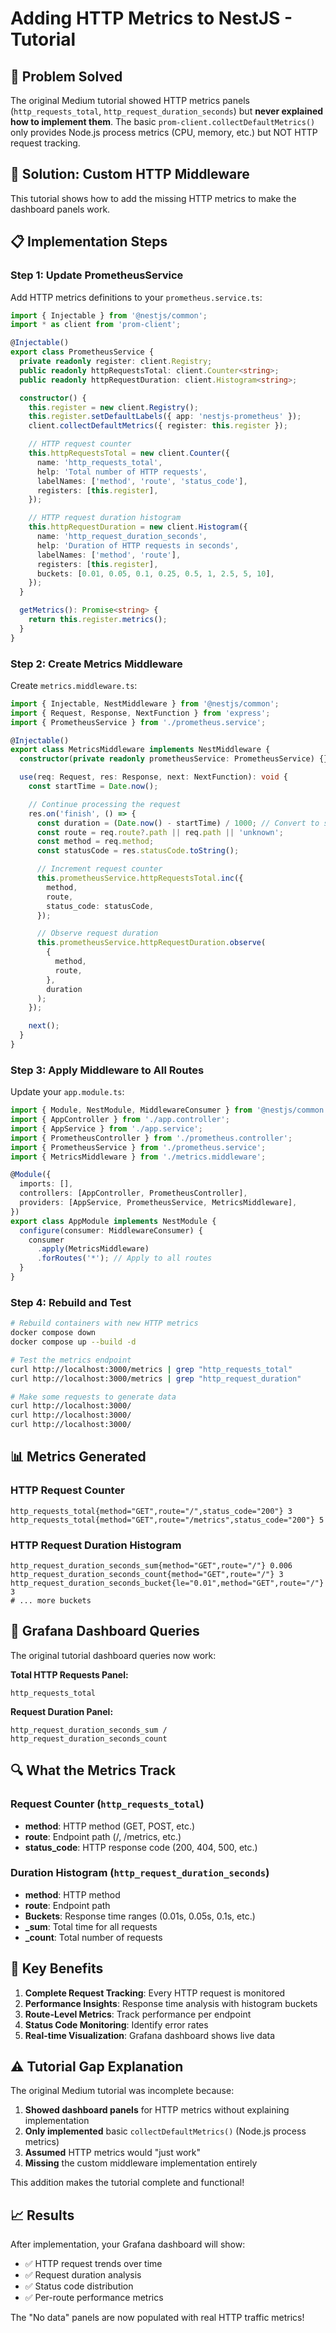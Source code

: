 # Adding HTTP Metrics to NestJS - Tutorial

## 🎯 Problem Solved

The original Medium tutorial showed HTTP metrics panels (`http_requests_total`, `http_request_duration_seconds`) but **never explained how to implement them**. The basic `prom-client.collectDefaultMetrics()` only provides Node.js process metrics (CPU, memory, etc.) but NOT HTTP request tracking.

## 🔧 Solution: Custom HTTP Middleware

This tutorial shows how to add the missing HTTP metrics to make the dashboard panels work.

## 📋 Implementation Steps

### Step 1: Update PrometheusService

Add HTTP metrics definitions to your `prometheus.service.ts`:

```typescript
import { Injectable } from '@nestjs/common';
import * as client from 'prom-client';

@Injectable()
export class PrometheusService {
  private readonly register: client.Registry;
  public readonly httpRequestsTotal: client.Counter<string>;
  public readonly httpRequestDuration: client.Histogram<string>;

  constructor() {
    this.register = new client.Registry();
    this.register.setDefaultLabels({ app: 'nestjs-prometheus' });
    client.collectDefaultMetrics({ register: this.register });

    // HTTP request counter
    this.httpRequestsTotal = new client.Counter({
      name: 'http_requests_total',
      help: 'Total number of HTTP requests',
      labelNames: ['method', 'route', 'status_code'],
      registers: [this.register],
    });

    // HTTP request duration histogram
    this.httpRequestDuration = new client.Histogram({
      name: 'http_request_duration_seconds',
      help: 'Duration of HTTP requests in seconds',
      labelNames: ['method', 'route'],
      registers: [this.register],
      buckets: [0.01, 0.05, 0.1, 0.25, 0.5, 1, 2.5, 5, 10],
    });
  }

  getMetrics(): Promise<string> {
    return this.register.metrics();
  }
}
```

### Step 2: Create Metrics Middleware

Create `metrics.middleware.ts`:

```typescript
import { Injectable, NestMiddleware } from '@nestjs/common';
import { Request, Response, NextFunction } from 'express';
import { PrometheusService } from './prometheus.service';

@Injectable()
export class MetricsMiddleware implements NestMiddleware {
  constructor(private readonly prometheusService: PrometheusService) {}

  use(req: Request, res: Response, next: NextFunction): void {
    const startTime = Date.now();

    // Continue processing the request
    res.on('finish', () => {
      const duration = (Date.now() - startTime) / 1000; // Convert to seconds
      const route = req.route?.path || req.path || 'unknown';
      const method = req.method;
      const statusCode = res.statusCode.toString();

      // Increment request counter
      this.prometheusService.httpRequestsTotal.inc({
        method,
        route,
        status_code: statusCode,
      });

      // Observe request duration
      this.prometheusService.httpRequestDuration.observe(
        {
          method,
          route,
        },
        duration
      );
    });

    next();
  }
}
```

### Step 3: Apply Middleware to All Routes

Update your `app.module.ts`:

```typescript
import { Module, NestModule, MiddlewareConsumer } from '@nestjs/common';
import { AppController } from './app.controller';
import { AppService } from './app.service';
import { PrometheusController } from './prometheus.controller';
import { PrometheusService } from './prometheus.service';
import { MetricsMiddleware } from './metrics.middleware';

@Module({
  imports: [],
  controllers: [AppController, PrometheusController],
  providers: [AppService, PrometheusService, MetricsMiddleware],
})
export class AppModule implements NestModule {
  configure(consumer: MiddlewareConsumer) {
    consumer
      .apply(MetricsMiddleware)
      .forRoutes('*'); // Apply to all routes
  }
}
```

### Step 4: Rebuild and Test

```bash
# Rebuild containers with new HTTP metrics
docker compose down
docker compose up --build -d

# Test the metrics endpoint
curl http://localhost:3000/metrics | grep "http_requests_total"
curl http://localhost:3000/metrics | grep "http_request_duration"

# Make some requests to generate data
curl http://localhost:3000/
curl http://localhost:3000/
curl http://localhost:3000/
```

## 📊 Metrics Generated

### HTTP Request Counter
```
http_requests_total{method="GET",route="/",status_code="200"} 3
http_requests_total{method="GET",route="/metrics",status_code="200"} 5
```

### HTTP Request Duration Histogram
```
http_request_duration_seconds_sum{method="GET",route="/"} 0.006
http_request_duration_seconds_count{method="GET",route="/"} 3
http_request_duration_seconds_bucket{le="0.01",method="GET",route="/"} 3
# ... more buckets
```

## 🎨 Grafana Dashboard Queries

The original tutorial dashboard queries now work:

**Total HTTP Requests Panel:**
```promql
http_requests_total
```

**Request Duration Panel:**
```promql
http_request_duration_seconds_sum / http_request_duration_seconds_count
```

## 🔍 What the Metrics Track

### Request Counter (`http_requests_total`)
- **method**: HTTP method (GET, POST, etc.)
- **route**: Endpoint path (/, /metrics, etc.)
- **status_code**: HTTP response code (200, 404, 500, etc.)

### Duration Histogram (`http_request_duration_seconds`)
- **method**: HTTP method
- **route**: Endpoint path
- **Buckets**: Response time ranges (0.01s, 0.05s, 0.1s, etc.)
- **_sum**: Total time for all requests
- **_count**: Total number of requests

## 🎯 Key Benefits

1. **Complete Request Tracking**: Every HTTP request is monitored
2. **Performance Insights**: Response time analysis with histogram buckets
3. **Route-Level Metrics**: Track performance per endpoint
4. **Status Code Monitoring**: Identify error rates
5. **Real-time Visualization**: Grafana dashboard shows live data

## ⚠️ Tutorial Gap Explanation

The original Medium tutorial was incomplete because:

1. **Showed dashboard panels** for HTTP metrics without explaining implementation
2. **Only implemented** basic `collectDefaultMetrics()` (Node.js process metrics)
3. **Assumed** HTTP metrics would "just work" 
4. **Missing** the custom middleware implementation entirely

This addition makes the tutorial complete and functional!

## 📈 Results

After implementation, your Grafana dashboard will show:
- ✅ HTTP request trends over time
- ✅ Request duration analysis
- ✅ Status code distribution
- ✅ Per-route performance metrics

The "No data" panels are now populated with real HTTP traffic metrics!